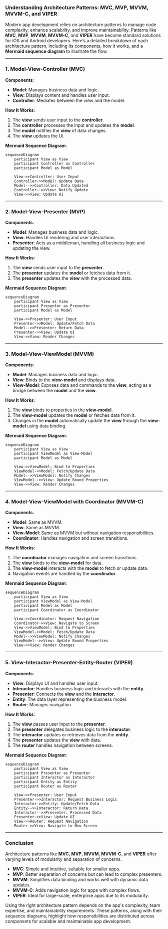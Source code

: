 ### **Understanding Architecture Patterns: MVC, MVP, MVVM, MVVM-C, and VIPER**

Modern app development relies on architecture patterns to manage code complexity, enhance scalability, and improve maintainability. Patterns like **MVC**, **MVP**, **MVVM**, **MVVM-C**, and **VIPER** have become standard solutions for iOS and Android developers. Here’s a detailed breakdown of each architecture pattern, including its components, how it works, and a **Mermaid sequence diagram** to illustrate the flow.

---

### **1. Model-View-Controller (MVC)**

**Components**:
- **Model**: Manages business data and logic.
- **View**: Displays content and handles user input.
- **Controller**: Mediates between the view and the model.

**How It Works**:
1. The **view** sends user input to the **controller**.
2. The **controller** processes the input and updates the **model**.
3. The **model** notifies the **view** of data changes.
4. The **view** updates the UI.

**Mermaid Sequence Diagram**:
```mermaid
sequenceDiagram
    participant View as View
    participant Controller as Controller
    participant Model as Model

    View->>Controller: User Input
    Controller->>Model: Update Data
    Model-->>Controller: Data Updated
    Controller-->>View: Notify Update
    View->>View: Update UI
```

---

### **2. Model-View-Presenter (MVP)**

**Components**:
- **Model**: Manages business data and logic.
- **View**: Handles UI rendering and user interactions.
- **Presenter**: Acts as a middleman, handling all business logic and updating the view.

**How It Works**:
1. The **view** sends user input to the **presenter**.
2. The **presenter** updates the **model** or fetches data from it.
3. The **presenter** updates the **view** with the processed data.

**Mermaid Sequence Diagram**:
```mermaid
sequenceDiagram
    participant View as View
    participant Presenter as Presenter
    participant Model as Model

    View->>Presenter: User Input
    Presenter->>Model: Update/Fetch Data
    Model-->>Presenter: Return Data
    Presenter->>View: Update UI
    View->>View: Render Changes
```

---

### **3. Model-View-ViewModel (MVVM)**

**Components**:
- **Model**: Manages business data and logic.
- **View**: Binds to the **view-model** and displays data.
- **View-Model**: Exposes data and commands to the **view**, acting as a bridge between the **model** and the **view**.

**How It Works**:
1. The **view** binds to properties in the **view-model**.
2. The **view-model** updates the **model** or fetches data from it.
3. Changes in the **model** automatically update the **view** through the **view-model** using data binding.

**Mermaid Sequence Diagram**:
```mermaid
sequenceDiagram
    participant View as View
    participant ViewModel as View-Model
    participant Model as Model

    View->>ViewModel: Bind to Properties
    ViewModel->>Model: Fetch/Update Data
    Model-->>ViewModel: Notify Changes
    ViewModel-->>View: Update Bound Properties
    View->>View: Render Changes
```

---

### **4. Model-View-ViewModel with Coordinator (MVVM-C)**

**Components**:
- **Model**: Same as MVVM.
- **View**: Same as MVVM.
- **View-Model**: Same as MVVM but without navigation responsibilities.
- **Coordinator**: Handles navigation and screen transitions.

**How It Works**:
1. The **coordinator** manages navigation and screen transitions.
2. The **view** binds to the **view-model** for data.
3. The **view-model** interacts with the **model** to fetch or update data.
4. Navigation events are handled by the **coordinator**.

**Mermaid Sequence Diagram**:
```mermaid
sequenceDiagram
    participant View as View
    participant ViewModel as View-Model
    participant Model as Model
    participant Coordinator as Coordinator

    View->>Coordinator: Request Navigation
    Coordinator->>View: Navigate to Screen
    View->>ViewModel: Bind to Properties
    ViewModel->>Model: Fetch/Update Data
    Model-->>ViewModel: Notify Changes
    ViewModel-->>View: Update Bound Properties
    View->>View: Render Changes
```

---

### **5. View-Interactor-Presenter-Entity-Router (VIPER)**

**Components**:
- **View**: Displays UI and handles user input.
- **Interactor**: Handles business logic and interacts with the **entity**.
- **Presenter**: Connects the **view** and the **interactor**.
- **Entity**: The data layer representing the business model.
- **Router**: Manages navigation.

**How It Works**:
1. The **view** passes user input to the **presenter**.
2. The **presenter** delegates business logic to the **interactor**.
3. The **interactor** updates or retrieves data from the **entity**.
4. The **presenter** updates the **view** with data.
5. The **router** handles navigation between screens.

**Mermaid Sequence Diagram**:
```mermaid
sequenceDiagram
    participant View as View
    participant Presenter as Presenter
    participant Interactor as Interactor
    participant Entity as Entity
    participant Router as Router

    View->>Presenter: User Input
    Presenter->>Interactor: Request Business Logic
    Interactor->>Entity: Update/Fetch Data
    Entity-->>Interactor: Return Data
    Interactor-->>Presenter: Processed Data
    Presenter->>View: Update UI
    View->>Router: Request Navigation
    Router->>View: Navigate to New Screen
```

---

### **Conclusion**

Architecture patterns like **MVC**, **MVP**, **MVVM**, **MVVM-C**, and **VIPER** offer varying levels of modularity and separation of concerns. 

- **MVC**: Simple and intuitive, suitable for smaller apps.
- **MVP**: Better separation of concerns but can lead to complex presenters.
- **MVVM**: Simplifies data binding and works well with dynamic data updates.
- **MVVM-C**: Adds navigation logic for apps with complex flows.
- **VIPER**: Ideal for large-scale, enterprise apps due to its modularity.

Using the right architecture pattern depends on the app's complexity, team expertise, and maintainability requirements. These patterns, along with their sequence diagrams, highlight how responsibilities are distributed across components for scalable and maintainable app development.
